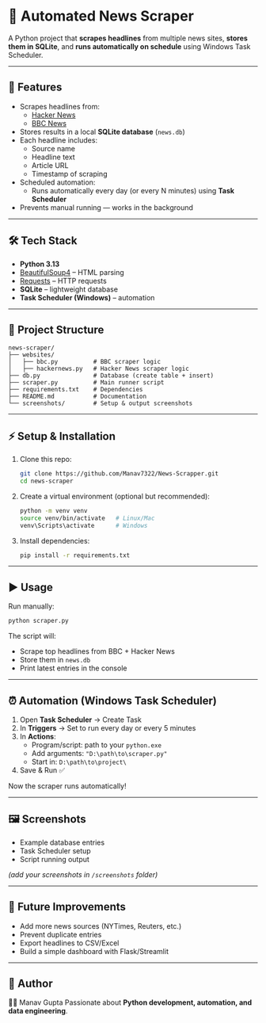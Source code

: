 # 📰 Automated News Scraper

A Python project that **scrapes headlines** from multiple news sites, **stores them in SQLite**, and **runs automatically on schedule** using Windows Task Scheduler.

---

## 📌 Features
- Scrapes headlines from:
  - [Hacker News](https://news.ycombinator.com)
  - [BBC News](https://www.bbc.com/news)
- Stores results in a local **SQLite database** (`news.db`)
- Each headline includes:
  - Source name
  - Headline text
  - Article URL
  - Timestamp of scraping
- Scheduled automation:
  - Runs automatically every day (or every N minutes) using **Task Scheduler**
- Prevents manual running — works in the background

---

## 🛠️ Tech Stack
- **Python 3.13**
- [BeautifulSoup4](https://www.crummy.com/software/BeautifulSoup/) – HTML parsing
- [Requests](https://docs.python-requests.org/) – HTTP requests
- **SQLite** – lightweight database
- **Task Scheduler (Windows)** – automation

---

## 📂 Project Structure
```
news-scraper/
├── websites/
│   ├── bbc.py          # BBC scraper logic
│   ├── hackernews.py   # Hacker News scraper logic
├── db.py               # Database (create table + insert)
├── scraper.py          # Main runner script
├── requirements.txt    # Dependencies
├── README.md           # Documentation
└── screenshots/        # Setup & output screenshots
```

---

## ⚡ Setup & Installation

1. Clone this repo:
   ```bash
   git clone https://github.com/Manav7322/News-Scrapper.git
   cd news-scraper
   ```

2. Create a virtual environment (optional but recommended):
   ```bash
   python -m venv venv
   source venv/bin/activate   # Linux/Mac
   venv\Scripts\activate      # Windows
   ```

3. Install dependencies:
   ```bash
   pip install -r requirements.txt
   ```

---

## ▶️ Usage

Run manually:
```bash
python scraper.py
```

The script will:
- Scrape top headlines from BBC + Hacker News
- Store them in `news.db`
- Print latest entries in the console

---

## ⏰ Automation (Windows Task Scheduler)

1. Open **Task Scheduler** → Create Task
2. In **Triggers** → Set to run every day or every 5 minutes
3. In **Actions**:
   - Program/script: path to your `python.exe`
   - Add arguments: `"D:\path\to\scraper.py"`
   - Start in: `D:\path\to\project\`
4. Save & Run ✅

Now the scraper runs automatically!

---

## 🖼️ Screenshots
- Example database entries  
- Task Scheduler setup  
- Script running output  

*(add your screenshots in `/screenshots` folder)*

---

## 🚀 Future Improvements
- Add more news sources (NYTimes, Reuters, etc.)
- Prevent duplicate entries
- Export headlines to CSV/Excel
- Build a simple dashboard with Flask/Streamlit

---

## 📌 Author
👨‍💻 Manav Gupta 
Passionate about **Python development, automation, and data engineering**.
